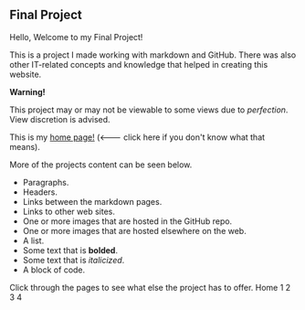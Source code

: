 ## Final Project

Hello, Welcome to my Final Project!

This is a project I made working with markdown and GitHub. There was also other IT-related concepts and knowledge that helped in creating this website. 

**Warning!**

This project may or may not be viewable to some views due to _perfection_. View discretion is advised.

This is my [home page!](https://en.wikipedia.org/wiki/Home_page) (<--- click here if you don't know what that means).

More of the projects content can be seen below.

* Paragraphs.
* Headers.
* Links between the markdown pages.
* Links to other web sites.
* One or more images that are hosted in the GitHub repo.
* One or more images that are hosted elsewhere on the web.
* A list.
* Some text that is **bolded**.
* Some text that is _italicized_.
* A block of code.

Click through the pages to see what else the project has to offer. Home 1 2 3 4 
